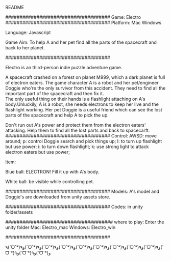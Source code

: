 README

#####################################
Game: Electro
#####################################
Platform: Mac Windows

Language: Javascript

Game Aim: To help A and her pet find all the parts of the spacecraft and back to her planet.

#####################################

Electro is an third-person indie puzzle adventure game.

A spacecraft crashed on a forest on planet M999, which a dark planet is full of electron eaters.
The game character A is a robot and her pet/engineer Doggie who're the only survivor from this accident.
They need to find all the important part of the spacecraft and then fix it.  
The only useful thing on their hands is a flashlight attaching on A's body.Unluckily, A is a robot, 
she needs electrons to keep her live and the flashlight working.
Her pet Doggie is a useful friend which can see the lost parts of the spacecraft and help A to pick the up.


Don't run out A's power and protect them from the electron eaters' attacking.
Help them to find all the lost parts and back to spacecarft.
#####################################
Control:
AWSD: move around;
p: control Doggie search and pick things up;
l: to turn up flashlight but use power;
i: to turn down flashlight;
k: use strong light to attack electron eaters but use power;

Item:

Blue ball: ELECTRON! Fill it up with A's body.

White ball: be visible while controlling pet.


#####################################
Models:
A's model and Doggie's are downloaded from unity assets store.

#####################################
Codes:
in unity folder/assets 

######################################
where to play:
Enter the unity folder
Mac: Electro_mac
Windows: Electro_win

#####################################

٩(ˊᗜˋ*)و٩(ˊᗜˋ*)و٩(ˊᗜˋ*)و٩(ˊᗜˋ*)و٩(ˊᗜˋ*)و٩(ˊᗜˋ*)و٩(ˊᗜˋ*)و٩(ˊᗜˋ*)و٩(ˊᗜˋ*)و٩(ˊᗜˋ*)و٩(ˊᗜˋ*)و٩(ˊᗜˋ*)و
